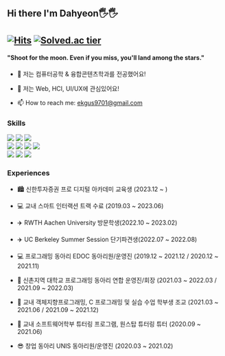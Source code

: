   
## Hi there I'm Dahyeon🖐🖐
[![Hits](https://hits.seeyoufarm.com/api/count/incr/badge.svg?url=https%3A%2F%2Fgithub.com%2Fekgus9701&count_bg=%23E71B8E&title_bg=%23555555&icon=&icon_color=%23E7E7E7&title=hits&edge_flat=false)](https://hits.seeyoufarm.com) [![Solved.ac tier](http://mazassumnida.wtf/api/mini/generate_badge?boj=ekgus9701)](https://solved.ac/ekgus9701)
---
#### "Shoot for the moon. Even if you miss, you'll land among the stars."

- 🏰 저는 컴퓨터공학 & 융합콘텐츠학과를 전공했어요!

- 🤩 저는 Web, HCI, UI/UX에 관심있어요! 

- 📫 How to reach me: ekgus9701@gmail.com

### Skills
<div>
  <img src="https://img.shields.io/badge/c++-00599C?style=flat-square&logo=c%2B%2B&logoColor=white">
  <img src="https://img.shields.io/badge/-C%23-157700?style=flat-square&logo=Csharp&logoColor=white">
  <img src="https://img.shields.io/badge/unity-%23000000.svg?style=flat-square&logo=unity&logoColor=white"/>
  <br>
  <img src="https://img.shields.io/badge/html5-E34F26?style=flat-square&logo=html5&logoColor=white"> 
  <img src="https://img.shields.io/badge/css-1572B6?style=flat-square&logo=css3&logoColor=white"> 
  <img src="https://img.shields.io/badge/javascript-F7DF1E?style=flat-square&logo=javascript&logoColor=black"> 
  <img src="https://img.shields.io/badge/react-%23000000.svg?style=flat-square&logo=react&logoColor=61DAFB" />
  <br>
  <img src="https://img.shields.io/badge/GitHub-181717?style=flat-square&logo=github&logoColor=white"/>
  <img src="https://img.shields.io/badge/Figma-F24E1E?style=flat-square&logo=figma&logoColor=white"/>
<img src="https://img.shields.io/badge/Notion-000000?style=flat-square&logo=notion&logoColor=white"/>
</div>

### Experiences
- 🏙 신한투자증권 프로 디지털 아카데미 교육생 (2023.12 ~ )

- 💻 교내 스마트 인터랙션 트랙 수료 (2019.03 ~ 2023.06)

- ✈️ RWTH Aachen University 방문학생(2022.10 ~ 2023.02)

- ✈️ UC Berkeley Summer Session 단기파견생(2022.07 ~ 2022.08)

- 💻 프로그래밍 동아리 EDOC 동아리원/운영진 (2019.12 ~ 2021.12 / 2020.12 ~ 2021.11)

- 🌳 신촌지역 대학교 프로그래밍 동아리 연합 운영진/회장 (2021.03 ~ 2022.03 / 2021.09 ~ 2022.03)

- 📗 교내 객체지향프로그래밍, C 프로그래밍 및 실습 수업 학부생 조교 (2021.03 ~ 2021.06 / 2021.09 ~ 2021.12)

- 📗 교내 소프트웨어학부 튜터링 프로그램, 원스탑 튜터링 튜터 (2020.09 ~ 2021.06)

- 😎 창업 동아리 UNIS 동아리원/운영진 (2020.03 ~ 2021.02)


<br/>

<!--[![Anurag's github stats](https://github-readme-stats.vercel.app/api?username=ekgus9701&theme=radical)](https://github.com/ekgus9701/github-readme-stats)

<!--
**ekgus9701/ekgus9701** is a ✨ _special_ ✨ repository because its `README.md` (this file) appears on your GitHub profile.
#### Interests

- 🌱 I’m currently learning `Algorithms`, ``.

- 📺 I'm into watching Netflix thesedays.

Here are some ideas to get you started:
- 📺 I'm into ... thesedays.
-🔭 I’m currently working on 
-🌱 I’m currently learning 
- 👯 I’m looking to collaborate on ...
- 🤔 I’m looking for help with ...
- 💬 Ask me about ...
- 📫 How to reach me: ...
- 😄 Pronouns: ...
- ⚡ Fun fact: ...
-->
